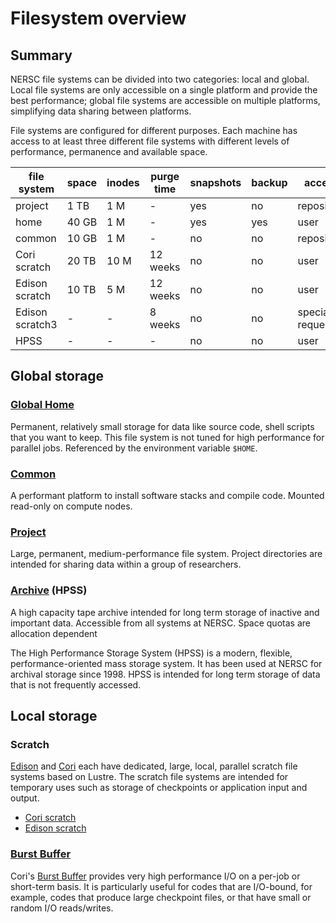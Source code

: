 # Filesystem overview

## Summary

NERSC file systems can be divided into two categories: local and
global. Local file systems are only accessible on a single platform
and provide the best performance; global file systems are accessible
on multiple platforms, simplifying data sharing between platforms.

File systems are configured for different purposes. Each machine has
access to at least three different file systems with different levels
of performance, permanence and available space.

| file system     | space | inodes | purge time | snapshots | backup | access          |
|-----------------|-------|--------|------------|-----------|--------|-----------------|
| project         | 1 TB  | 1 M    | -          | yes       | no     | repository      |
| home            | 40 GB | 1 M    | -          | yes       | yes    | user            |
| common          | 10 GB | 1 M    | -          | no        | no     | repository      |
| Cori scratch    | 20 TB | 10 M   | 12 weeks   | no        | no     | user            |
| Edison scratch  | 10 TB | 5 M    | 12 weeks   | no        | no     | user            |
| Edison scratch3 | -     | -      | 8 weeks    | no        | no     | special request |
| HPSS            | -     | -      | -          | no        | no     | user            |

## Global storage

### [Global Home](global-home.md)

Permanent, relatively small storage for data like source code, shell
scripts that you want to keep. This file system is not tuned for high
performance for parallel jobs. Referenced by the environment variable
`$HOME`.

### [Common](global-common.md)

A performant platform to install software stacks and compile
code. Mounted read-only on compute nodes.

### [Project](project.md)

Large, permanent, medium-performance file system. Project directories
are intended for sharing data within a group of researchers.

### [Archive](archive.md) (HPSS)

A high capacity tape archive intended for long term storage of
inactive and important data. Accessible from all systems at
NERSC. Space quotas are allocation dependent

The High Performance Storage System (HPSS) is a modern, flexible,
performance-oriented mass storage system. It has been used at NERSC
for archival storage since 1998. HPSS is intended for long term
storage of data that is not frequently accessed.

## Local storage

### Scratch

[Edison](/systems/edison/index.md) and [Cori](/systems/cori/index.md)
each have dedicated, large, local, parallel scratch file systems based
on Lustre. The scratch file systems are intended for temporary uses
such as storage of checkpoints or application input and output.

* [Cori scratch](/filesystems/cori-scratch.md)
* [Edison scratch](/filesystems/edison-scratch.md)

### [Burst Buffer](/filesystems/cori-burst-buffer.md)

Cori's [Burst Buffer](/filesystems/cori-burst-buffer.md) provides very
high performance I/O on a per-job or short-term basis. It is
particularly useful for codes that are I/O-bound, for example, codes
that produce large checkpoint files, or that have small or random I/O
reads/writes.
